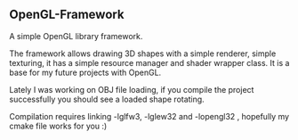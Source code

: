 <h2>OpenGL-Framework</h2>

A simple OpenGL library framework.

The framework allows drawing 3D shapes with a simple renderer, simple texturing, it has a simple resource manager and shader wrapper class. It is a base for my future projects with OpenGL.

Lately I was working on OBJ file loading, if you compile the project successfully you should see a loaded shape rotating.

Compilation requires linking -lglfw3, -lglew32 and -lopengl32 , hopefully my cmake file works for you :)